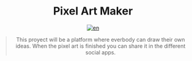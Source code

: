 <div align="center">

# Pixel Art Maker

[![en](https://img.shields.io/badge/lang-en-red.svg)](./README.md)


>This proyect will be a platform where everbody can draw their own ideas. When the pixel art is finished you can share it in the different social apps.

</div>
